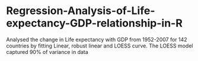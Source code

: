 # Regression-Analysis-of-Life-expectancy-GDP-relationship-in-R

Analysed the change in Life expectancy with GDP from 1952-2007 for 142 countries by fitting Linear, robust
linear and LOESS curve. The LOESS model captured 90% of variance in data
